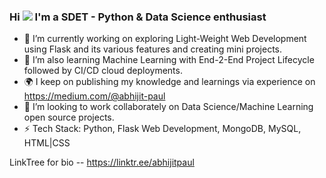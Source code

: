 ### Hi ![](https://user-images.githubusercontent.com/18350557/176309783-0785949b-9127-417c-8b55-ab5a4333674e.gif) I'm a SDET - Python & Data Science enthusiast

- 🔭 I’m currently working on exploring Light-Weight Web Development using Flask and its various features and creating mini projects.
- 🌱 I’m also learning Machine Learning with End-2-End Project Lifecycle followed by CI/CD cloud deployments.
- 🌍 I keep on publishing my knowledge and learnings via experience on https://medium.com/@abhijit-paul
- 👯 I’m looking to work collaborately on Data Science/Machine Learning open source projects.
- ⚡ Tech Stack: Python, Flask Web Development, MongoDB, MySQL, HTML|CSS

LinkTree for bio -- https://linktr.ee/abhijitpaul


<!--
**abhijitpaul0212/abhijitpaul0212** is a ✨ _special_ ✨ repository because its `README.md` (this file) appears on your GitHub profile.

Here are some ideas to get you started:

- 🔭 I’m currently working on ...
- 🌱 I’m currently learning ...
- 👯 I’m looking to collaborate on ...
- 🤔 I’m looking for help with ...
- 💬 Ask me about ...
- 📫 How to reach me: ...
- 😄 Pronouns: ...
- ⚡ Fun fact: ...
-->
